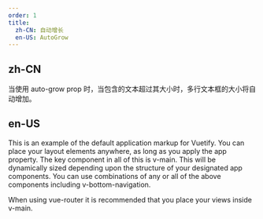 ```yaml
---
order: 1
title:
  zh-CN: 自动增长
  en-US: AutoGrow
---
```


## zh-CN

当使用 auto-grow prop 时，当包含的文本超过其大小时，多行文本框的大小将自动增加。

## en-US

This is an example of the default application markup for Vuetify. You can place your layout elements anywhere, as long as you apply the app property. The key component in all of this is v-main. This will be dynamically sized depending upon the structure of your designated app components. You can use combinations of any or all of the above components including v-bottom-navigation.

When using vue-router it is recommended that you place your views inside v-main.
